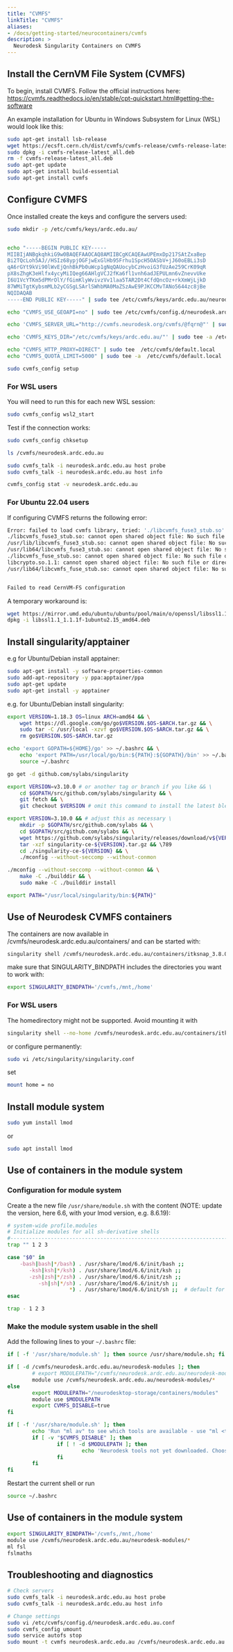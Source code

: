 ```yaml
---
title: "CVMFS"
linkTitle: "CVMFS"
aliases:
- /docs/getting-started/neurocontainers/cvmfs
description: >
  Neurodesk Singularity Containers on CVMFS
---
```


## Install the CernVM File System (CVMFS)
To begin, install CVMFS. Follow the official instructions here: https://cvmfs.readthedocs.io/en/stable/cpt-quickstart.html#getting-the-software

An example installation for Ubuntu in Windows Subsystem for Linux (WSL) would look like this:
```bash
sudo apt-get install lsb-release
wget https://ecsft.cern.ch/dist/cvmfs/cvmfs-release/cvmfs-release-latest_all.deb
sudo dpkg -i cvmfs-release-latest_all.deb
rm -f cvmfs-release-latest_all.deb
sudo apt-get update
sudo apt-get install build-essential
sudo apt-get install cvmfs
```

## Configure CVMFS

Once installed create the keys and configure the servers used:
```bash
sudo mkdir -p /etc/cvmfs/keys/ardc.edu.au/


echo "-----BEGIN PUBLIC KEY-----
MIIBIjANBgkqhkiG9w0BAQEFAAOCAQ8AMIIBCgKCAQEAwUPEmxDp217SAtZxaBep
Bi2TQcLoh5AJ//HSIz68ypjOGFjwExGlHb95Frhu1SpcH5OASbV+jJ60oEBLi3sD
qA6rGYt9kVi90lWvEjQnhBkPb0uWcp1gNqQAUocybCzHvoiG3fUzAe259CrK09qR
pX8sZhgK3eHlfx4ycyMiIQeg66AHlgVCJ2fKa6fl1vnh6adJEPULmn6vZnevvUke
I6U1VcYTKm5dPMrOlY/fGimKlyWvivzVv1laa5TAR2Dt4CfdQncOz+rkXmWjLjkD
87WMiTgtKybsmMLb2yCGSgLSArlSWhbMA0MaZSzAwE9PJKCCMvTANo5644zc8jBe
NQIDAQAB
-----END PUBLIC KEY-----" | sudo tee /etc/cvmfs/keys/ardc.edu.au/neurodesk.ardc.edu.au.pub

echo "CVMFS_USE_GEOAPI=no" | sudo tee /etc/cvmfs/config.d/neurodesk.ardc.edu.au.conf

echo 'CVMFS_SERVER_URL="http://cvmfs.neurodesk.org/cvmfs/@fqrn@"' | sudo tee -a /etc/cvmfs/config.d/neurodesk.ardc.edu.au.conf 

echo 'CVMFS_KEYS_DIR="/etc/cvmfs/keys/ardc.edu.au/"' | sudo tee -a /etc/cvmfs/config.d/neurodesk.ardc.edu.au.conf

echo "CVMFS_HTTP_PROXY=DIRECT" | sudo tee  /etc/cvmfs/default.local
echo "CVMFS_QUOTA_LIMIT=5000" | sudo tee -a  /etc/cvmfs/default.local

sudo cvmfs_config setup
```
### For WSL users
You will need to run this for each new WSL session:
```bash
sudo cvmfs_config wsl2_start
```
Test if the connection works:
```bash
sudo cvmfs_config chksetup

ls /cvmfs/neurodesk.ardc.edu.au

sudo cvmfs_talk -i neurodesk.ardc.edu.au host probe
sudo cvmfs_talk -i neurodesk.ardc.edu.au host info

cvmfs_config stat -v neurodesk.ardc.edu.au
```

### For Ubuntu 22.04 users
If configuring CVMFS returns the following error:
```bash
Error: failed to load cvmfs library, tried: './libcvmfs_fuse3_stub.so' '/usr/lib/libcvmfs_fuse3_stub.so' '/usr/lib64/libcvmfs_fuse3_stub.so' './libcvmfs_fuse_stub.so' '/usr/lib/libcvmfs_fuse_stub.so' '/usr/lib64/libcvmfs_fuse_stub.so'
./libcvmfs_fuse3_stub.so: cannot open shared object file: No such file or directory
/usr/lib/libcvmfs_fuse3_stub.so: cannot open shared object file: No such file or directory
/usr/lib64/libcvmfs_fuse3_stub.so: cannot open shared object file: No such file or directory
./libcvmfs_fuse_stub.so: cannot open shared object file: No such file or directory
libcrypto.so.1.1: cannot open shared object file: No such file or directory
/usr/lib64/libcvmfs_fuse_stub.so: cannot open shared object file: No such file or directory


Failed to read CernVM-FS configuration
```

A temporary workaround is:

```bash
wget https://mirror.umd.edu/ubuntu/ubuntu/pool/main/o/openssl/libssl1.1_1.1.1f-1ubuntu2.15_amd64.deb
dpkg -i libssl1.1_1.1.1f-1ubuntu2.15_amd64.deb
```

## Install singularity/apptainer 

e.g for Ubuntu/Debian install apptainer:
```bash
sudo apt-get install -y software-properties-common
sudo add-apt-repository -y ppa:apptainer/ppa
sudo apt-get update
sudo apt-get install -y apptainer 
```

e.g. for Ubuntu/Debian install singularity:
```bash
export VERSION=1.18.3 OS=linux ARCH=amd64 && \
    wget https://dl.google.com/go/go$VERSION.$OS-$ARCH.tar.gz && \
    sudo tar -C /usr/local -xzvf go$VERSION.$OS-$ARCH.tar.gz && \
    rm go$VERSION.$OS-$ARCH.tar.gz

echo 'export GOPATH=${HOME}/go' >> ~/.bashrc && \
    echo 'export PATH=/usr/local/go/bin:${PATH}:${GOPATH}/bin' >> ~/.bashrc && \
    source ~/.bashrc

go get -d github.com/sylabs/singularity

export VERSION=v3.10.0 # or another tag or branch if you like && \
    cd $GOPATH/src/github.com/sylabs/singularity && \
    git fetch && \
    git checkout $VERSION # omit this command to install the latest bleeding edge code from master

export VERSION=3.10.0 && # adjust this as necessary \
    mkdir -p $GOPATH/src/github.com/sylabs && \
    cd $GOPATH/src/github.com/sylabs && \
    wget https://github.com/sylabs/singularity/releases/download/v${VERSION}/singularity-ce-${VERSION}.tar.gz && \
    tar -xzf singularity-ce-${VERSION}.tar.gz && \789
    cd ./singularity-ce-${VERSION} && \
    ./mconfig --without-seccomp --without-conmon

./mconfig --without-seccomp --without-conmon && \
    make -C ./builddir && \
    sudo make -C ./builddir install

export PATH="/usr/local/singularity/bin:${PATH}"
```

## Use of Neurodesk CVMFS containers
The containers are now available in /cvmfs/neurodesk.ardc.edu.au/containers/ and can be started with:
```bash
singularity shell /cvmfs/neurodesk.ardc.edu.au/containers/itksnap_3.8.0_20201208/itksnap_3.8.0_20201208.simg
```

make sure that SINGULARITY_BINDPATH includes the directories you want to work with:
```bash
export SINGULARITY_BINDPATH='/cvmfs,/mnt,/home'
```

### For WSL users
The homedirectory might not be supported. Avoid mounting it with
```bash
singularity shell --no-home /cvmfs/neurodesk.ardc.edu.au/containers/itksnap_3.8.0_20201208/itksnap_3.8.0_20201208.simg
```


or configure permanently:
```bash
sudo vi /etc/singularity/singularity.conf
```

set
```bash
mount home = no
```

## Install module system
```bash
sudo yum install lmod
```
or
```bash
sudo apt install lmod
```

## Use of containers in the module system
### Configuration for module system
Create a the new file `/usr/share/module.sh` with the content (NOTE: update the version, here 6.6, with your lmod version, e.g. 8.6.19):
```bash
# system-wide profile.modules                                          #
# Initialize modules for all sh-derivative shells                      #
#----------------------------------------------------------------------#
trap "" 1 2 3

case "$0" in
    -bash|bash|*/bash) . /usr/share/lmod/6.6/init/bash ;;
       -ksh|ksh|*/ksh) . /usr/share/lmod/6.6/init/ksh ;;
       -zsh|zsh|*/zsh) . /usr/share/lmod/6.6/init/zsh ;;
          -sh|sh|*/sh) . /usr/share/lmod/6.6/init/sh ;;
                    *) . /usr/share/lmod/6.6/init/sh ;;  # default for scripts
esac

trap - 1 2 3
```

### Make the module system usable in the shell
Add the following lines to your `~/.bashrc` file:
```bash
if [ -f '/usr/share/module.sh' ]; then source /usr/share/module.sh; fi

if [ -d /cvmfs/neurodesk.ardc.edu.au/neurodesk-modules ]; then
        # export MODULEPATH="/cvmfs/neurodesk.ardc.edu.au/neurodesk-modules"
        module use /cvmfs/neurodesk.ardc.edu.au/neurodesk-modules/*
else
        export MODULEPATH="/neurodesktop-storage/containers/modules"              
        module use $MODULEPATH
        export CVMFS_DISABLE=true
fi

if [ -f '/usr/share/module.sh' ]; then
        echo 'Run "ml av" to see which tools are available - use "ml <tool>" to use them in this shell.'
        if [ -v "$CVMFS_DISABLE" ]; then
                if [ ! -d $MODULEPATH ]; then
                        echo 'Neurodesk tools not yet downloaded. Choose tools to install from the Application menu.'
                fi
        fi
fi
```
Restart the current shell or run
```bash
source ~/.bashrc
```

## Use of containers in the module system
```bash
export SINGULARITY_BINDPATH='/cvmfs,/mnt,/home'
module use /cvmfs/neurodesk.ardc.edu.au/neurodesk-modules/*
ml fsl
fslmaths
```

## Troubleshooting and diagnostics
```bash
# Check servers
sudo cvmfs_talk -i neurodesk.ardc.edu.au host probe
sudo cvmfs_talk -i neurodesk.ardc.edu.au host info

# Change settings
sudo vi /etc/cvmfs/config.d/neurodesk.ardc.edu.au.conf
sudo cvmfs_config umount
sudo service autofs stop
sudo mount -t cvmfs neurodesk.ardc.edu.au /cvmfs/neurodesk.ardc.edu.au
```
